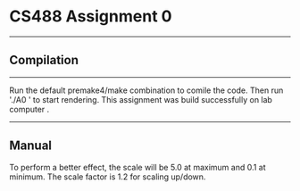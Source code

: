 # CS488 Assignment 0

---

## Compilation

----

Run the default premake4/make combination to comile the code. Then run './A0 ' to start rendering. This assignment was build successfully on lab computer .

----

## Manual

To perform a better effect, the scale will be 5.0 at maximum and 0.1 at minimum. The scale factor is 1.2 for scaling up/down.